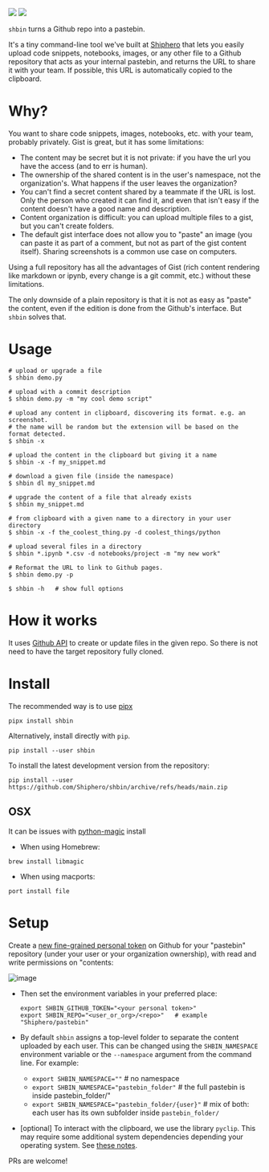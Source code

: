![](https://github.com/Shiphero/shbin/actions/workflows/pytest.yml/badge.svg)
![](https://github.com/Shiphero/shbin/actions/workflows/black.yml/badge.svg)

`shbin` turns a Github repo into a pastebin. 

It's a tiny command-line tool we've built at [Shiphero](http://shiphero.com) that lets you easily upload code snippets, notebooks, images, or any other file to a Github repository that acts as your internal pastebin, and returns the URL to share it with your team. If possible, this URL is automatically copied to the clipboard. 

# Why? 

You want to share code snippets, images, notebooks, etc. with your team, probably privately. Gist is great, but it has some limitations:

- The content may be secret but it is not private: if you have the url you have the access (and to err is human). 
- The ownership of the shared content is in the user's namespace, not the organization's.  What happens if the user leaves the organization? 
- You can't find a secret content shared by a teammate if the URL is lost. Only the person who created it can find it, and even that isn't easy if the content doesn't have a good name and description. 
- Content organization is difficult: you can upload multiple files to a gist, but you can't create folders.
- The default gist interface does not allow you to "paste" an image (you can paste it as part of a comment, but not as part of the gist content itself). Sharing screenshots is a common use case on computers. 

Using a full repository has all the advantages of Gist (rich content rendering like markdown or ipynb, every change is a git commit, etc.) without these limitations. 

The only downside of a plain repository is that it is not as easy as "paste" the content, 
even if the edition is done from the Github's interface. But `shbin` solves that. 

# Usage

```console
# upload or upgrade a file
$ shbin demo.py

# upload with a commit description
$ shbin demo.py -m "my cool demo script"         

# upload any content in clipboard, discovering its format. e.g. an screenshot. 
# the name will be random but the extension will be based on the format detected.
$ shbin -x          

# upload the content in the clipboard but giving it a name
$ shbin -x -f my_snippet.md 

# download a given file (inside the namespace)
$ shbin dl my_snippet.md     

# upgrade the content of a file that already exists
$ shbin my_snippet.md

# from clipboard with a given name to a directory in your user directory
$ shbin -x -f the_coolest_thing.py -d coolest_things/python

# upload several files in a directory
$ shbin *.ipynb *.csv -d notebooks/project -m "my new work"   

# Reformat the URL to link to Github pages.
$ shbin demo.py -p

$ shbin -h   # show full options
```

# How it works

It uses [Github API](https://docs.github.com/en/rest/repos/contents?apiVersion=2022-11-28#create-or-update-file-contents) to create or update files in the given repo. So there is not need to have the target repository fully cloned.  


# Install

The recommended way is to use [pipx](https://pypa.github.io/pipx/)

```console
pipx install shbin 
```

Alternatively, install directly with `pip`. 

```console
pip install --user shbin
```

To install the latest development version from the repository:

```console
pip install --user https://github.com/Shiphero/shbin/archive/refs/heads/main.zip
```

## OSX
It can be issues with [python-magic](https://github.com/ahupp/python-magic#osx) install

- When using Homebrew: 

```console
brew install libmagic
```

- When using macports: 

```console
port install file
```

# Setup

Create a [new fine-grained personal token](https://github.com/settings/personal-access-tokens/new) on Github for your "pastebin" repository (under your user or your organization ownership), with read and write permissions on "contents: 

![image](https://user-images.githubusercontent.com/2355719/238758491-9d15e7e6-e4b7-43c8-a321-b65c968fc7e0.png)

- Then set the environment variables in your preferred place:
    
  ```
  export SHBIN_GITHUB_TOKEN="<your personal token>"
  export SHBIN_REPO="<user_or_org>/<repo>"   # example "Shiphero/pastebin"   
   ```

- By default `shbin` assigns a top-level folder to separate the content uploaded by each user. This can be changed using the `SHBIN_NAMESPACE` environment variable or the `--namespace` argument from the command line. For example: 

  -  `export SHBIN_NAMESPACE=""`        # no namespace
  -  `export SHBIN_NAMESPACE="pastebin_folder"`  # the full pastebin is inside pastebin_folder/" 
  - `export SHBIN_NAMESPACE="pastebin_folder/{user}"`   # mix of both: each user has its own subfolder inside `pastebin_folder/` 

- [optional] To interact with the clipboard, we use the library `pyclip`. This may require some additional system dependencies depending your operating system. See [these notes](https://github.com/spyoungtech/pyclip#platform-specific-notesissues).


PRs are welcome! 